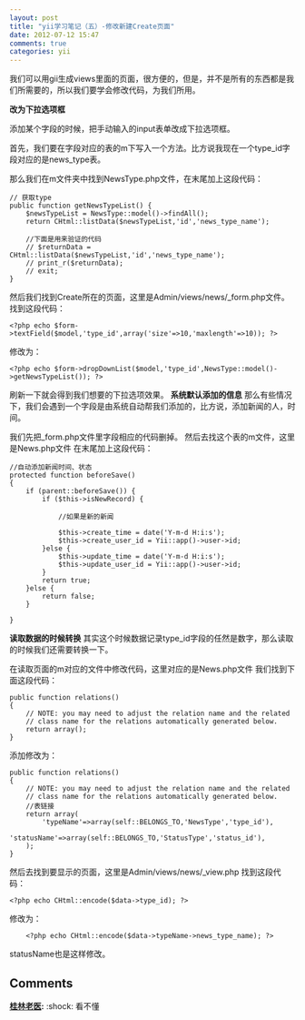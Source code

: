 ```yaml
---
layout: post
title: "yii学习笔记（五）-修改新建Create页面"
date: 2012-07-12 15:47
comments: true
categories: yii
---
```


我们可以用gii生成views里面的页面，很方便的，但是，并不是所有的东西都是我们所需要的，所以我们要学会修改代码，为我们所用。

**改为下拉选项框**

添加某个字段的时候，把手动输入的input表单改成下拉选项框。

首先，我们要在字段对应的表的m下写入一个方法。比方说我现在一个type_id字段对应的是news_type表。

那么我们在m文件夹中找到NewsType.php文件，在末尾加上这段代码：

```
// 获取type
public function getNewsTypeList() {
    $newsTypeList = NewsType::model()->findAll();
    return CHtml::listData($newsTypeList,'id','news_type_name');

    //下面是用来验证的代码
    // $returnData = CHtml::listData($newsTypeList,'id','news_type_name');
    // print_r($returnData);
    // exit;
}
```

然后我们找到Create所在的页面，这里是Admin/views/news/_form.php文件。 找到这段代码：

```
<?php echo $form->textField($model,'type_id',array('size'=>10,'maxlength'=>10)); ?>
```

修改为：

```
<?php echo $form->dropDownList($model,'type_id',NewsType::model()->getNewsTypeList()); ?>
```

刷新一下就会得到我们想要的下拉选项效果。 **系统默认添加的信息** 那么有些情况下，我们会遇到一个字段是由系统自动帮我们添加的，比方说，添加新闻的人，时间。

我们先把_form.php文件里字段相应的代码删掉。 然后去找这个表的m文件，这里是News.php文件 在末尾加上这段代码：

```
//自动添加新闻时间、状态
protected function beforeSave()
{
    if (parent::beforeSave()) {
        if ($this->isNewRecord) {

            //如果是新的新闻

            $this->create_time = date('Y-m-d H:i:s');
            $this->create_user_id = Yii::app()->user->id;
        }else {
            $this->update_time = date('Y-m-d H:i:s');
            $this->update_user_id = Yii::app()->user->id;
        }
        return true;
    }else {
        return false;
    }

}
```

**读取数据的时候转换** 其实这个时候数据记录type_id字段的任然是数字，那么读取的时候我们还需要转换一下。

在读取页面的m对应的文件中修改代码，这里对应的是News.php文件 我们找到下面这段代码：

```
public function relations()
{
    // NOTE: you may need to adjust the relation name and the related
    // class name for the relations automatically generated below.
    return array();
}
```

添加修改为：

```
public function relations()
{
    // NOTE: you may need to adjust the relation name and the related
    // class name for the relations automatically generated below.
    //表链接
    return array(
        'typeName'=>array(self::BELONGS_TO,'NewsType','type_id'),
        'statusName'=>array(self::BELONGS_TO,'StatusType','status_id'),
    );
}
```

然后去找到要显示的页面，这里是Admin/views/news/_view.php 找到这段代码：

```
<?php echo CHtml::encode($data->type_id); ?>
```

修改为：

```
    <?php echo CHtml::encode($data->typeName->news_type_name); ?>
```

statusName也是这样修改。

## Comments

**[桂林老医](#111 "2012-07-13 16:04:30"):** :shock: 看不懂

